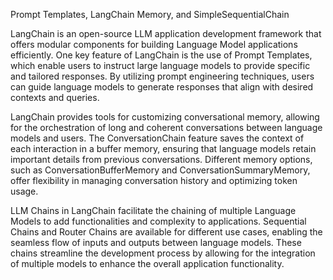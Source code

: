Prompt Templates, LangChain Memory, and SimpleSequentialChain


LangChain is an open-source LLM application development framework that offers modular components for building Language Model applications efficiently. One key feature of LangChain is the use of Prompt Templates, which enable users to instruct large language models to provide specific and tailored responses. By utilizing prompt engineering techniques, users can guide language models to generate responses that align with desired contexts and queries.


LangChain provides tools for customizing conversational memory, allowing for the orchestration of long and coherent conversations between language models and users. The ConversationChain feature saves the context of each interaction in a buffer memory, ensuring that language models retain important details from previous conversations. Different memory options, such as ConversationBufferMemory and ConversationSummaryMemory, offer flexibility in managing conversation history and optimizing token usage.


LLM Chains in LangChain facilitate the chaining of multiple Language Models to add functionalities and complexity to applications. Sequential Chains and Router Chains are available for different use cases, enabling the seamless flow of inputs and outputs between language models. These chains streamline the development process by allowing for the integration of multiple models to enhance the overall application functionality.
